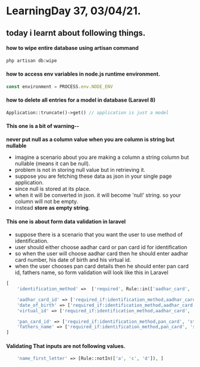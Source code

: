 # LearningDay 37, 03/04/21. 

## today i learnt about following things.

#### how to wipe entire database using artisan command
```bash
php artisan db:wipe
```

#### how to access env variables in node.js runtime environment. 
```javascript
const environment = PROCESS.env.NODE_ENV
```

#### how to delete all entries for a model in database (Laravel 8)
```php
Application::truncate()->get() // application is just a model
```

#### This one is a bit of warning-- 
**never put null as a column value when you are column is string but nullable**
- imagine a scenario about you are making a column a string column but nullable (means it can be null).
- problem is not in storing null value but in retrieving it. 
- suppose you are fetching these data as json in your single page application. 
- since null is stored at its place.
- when it will be converted in json. it will become 'null' string. so your column will not be empty. 
- instead **store as empty string**. 

#### This one is about form data validation in laravel
- suppose there is a scenario that you want the user to use method of identification. 
- user  should either choose aadhar card or pan card id for identification
- so when the user will choose aadhar card then he should enter aadhar card number, his date of birth and his virtual id. 
- when the user chooses pan card details then he should enter pan card id, fathers name, so form validation will look like this in Laravel 
```php
[
    'identification_method' =>  ['required', Rule::in(['aadhar_card', 'pan_card'])],

    'aadhar_card_id' => ['required_if:identification_method,aadhar_card', 'string', 'nullable'],
    'date_of_birth' => ['required_if:identification_method,aadhar_card', 'string', 'nullable'],
    'virtual_id' => ['required_if:identification_method,aadhar_card', 'string', 'nullable'],

    'pan_card_id' => ['required_if:identification_method,pan_card', 'string', 'nullable'],
    'fathers_name' => ['required_if:identification_method,pan_card', 'string', 'nullable'],
]
```

#### Validating That inputs are not following values. 
```php
    'name_first_letter' => [Rule::notIn(['a', 'c', 'd']), ]
```
